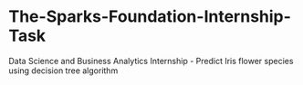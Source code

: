 # The-Sparks-Foundation-Internship-Task
Data Science and Business Analytics Internship - Predict Iris flower species using decision tree algorithm
